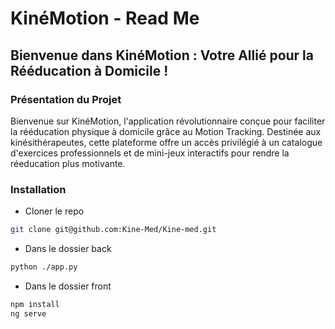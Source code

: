 # KinéMotion - Read Me

## Bienvenue dans KinéMotion : Votre Allié pour la Rééducation à Domicile !

### Présentation du Projet

Bienvenue sur KinéMotion, l'application révolutionnaire conçue pour faciliter la rééducation physique à domicile grâce au Motion Tracking. Destinée aux kinésithérapeutes, cette plateforme offre un accès privilégié à un catalogue d'exercices professionnels et de mini-jeux interactifs pour rendre la réeducation plus motivante.


### Installation

- Cloner le repo
```bash
git clone git@github.com:Kine-Med/Kine-med.git
```
- Dans le dossier back
```bash
python ./app.py
```

- Dans le dossier front
```bash
npm install
ng serve
```



